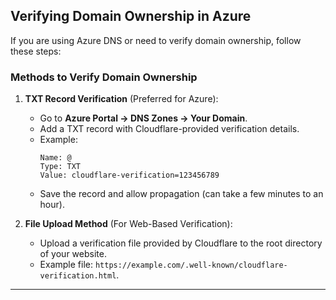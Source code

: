 
## **Verifying Domain Ownership in Azure**
If you are using Azure DNS or need to verify domain ownership, follow these steps:

### **Methods to Verify Domain Ownership**
1. **TXT Record Verification** (Preferred for Azure):
   - Go to **Azure Portal → DNS Zones → Your Domain**.
   - Add a TXT record with Cloudflare-provided verification details.
   - Example:
     ```
     Name: @
     Type: TXT
     Value: cloudflare-verification=123456789
     ```
   - Save the record and allow propagation (can take a few minutes to an hour).

2. **File Upload Method** (For Web-Based Verification):
   - Upload a verification file provided by Cloudflare to the root directory of your website.
   - Example file: `https://example.com/.well-known/cloudflare-verification.html`.

---
